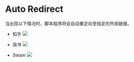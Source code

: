 # Auto Redirect

当出现以下情况时，脚本程序将会自动重定向至指定的外部链接。

- 知乎
![][zhihu-png]

- 简书
![][jianshu-png]

- Steam
![][steam-png]

[zhihu-png]: https://cdn.jsdelivr.net/gh/coderzhaoziwei/userscript-auto-redirect/source/zhihu.png
[jianshu-png]: https://cdn.jsdelivr.net/gh/coderzhaoziwei/userscript-auto-redirect/source/jianshu.png
[steam-png]: https://cdn.jsdelivr.net/gh/coderzhaoziwei/userscript-auto-redirect/source/steam.png
